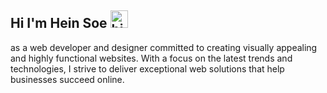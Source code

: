 ## Hi I'm Hein Soe <img src="https://user-images.githubusercontent.com/1303154/88677602-1635ba80-d120-11ea-84d8-d263ba5fc3c0.gif" width="28px" alt="hi">

as a web developer and designer committed to creating visually appealing and highly functional websites. With a focus on the latest trends and technologies, I strive to deliver exceptional web solutions that help businesses succeed online.


<!-- #### Profile Visits  -->

<!-- ![visitors](https://visitor-badge.glitch.me/badge?page_id=hheinsoee.hheinsoee) -->
